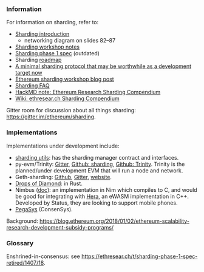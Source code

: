 ### Information

For information on sharding, refer to:
- [Sharding introduction](https://docs.google.com/presentation/d/1mdmmgQlRFUvznq1jdmRwkwEyQB0YON5yAg4ArxtanE4/edit?usp=sharing)
   * networking diagram on slides 82–87
- [Sharding workshop notes](https://hackmd.io/s/HJ_BbgCFz#%E2%9F%A0-General-Introduction)
- [Sharding phase 1 spec](https://ethresear.ch/t/sharding-phase-1-spec/1407) (outdated)
- Sharding [roadmap](https://ethresear.ch/t/sharding-phase-1-spec-retired/1407/67?u=jamesray1)
- [A minimal sharding protocol that may be worthwhile as a development target now](https://ethresear.ch/t/a-minimal-sharding-protocol-that-may-be-worthwhile-as-a-development-target-now/1650) 
- [Ethereum sharding workshop blog post](https://medium.com/@icebearhww/ethereum-sharding-workshop-in-taipei-a44c0db8b8d9)
- [Sharding FAQ](https://github.com/ethereum/wiki/wiki/Sharding-FAQ)
- [HackMD note: Ethereum Research Sharding Compendium](http://notes.ethereum.org/s/BJc_eGVFM)
- [Wiki: ethresear.ch Sharding Compendium](https://github.com/ethereum/wiki/wiki/Wiki:-ethresear.ch-Sharding-Compendium)

Gitter room for discussion about all things sharding: https://gitter.im/ethereum/sharding.

### Implementations
Implementations under development include:
- [sharding utils](https://github.com/ethereum/sharding): has the sharding manager contract and interfaces.
- py-evm/Trinity: [Gitter](https://gitter.im/ethereum/py-evm), [Github: sharding](https://github.com/ethereum/py-evm/tree/sharding), [Github: Trinity](https://github.com/ethereum/py-evm/tree/trinity). Trinity is the planned/under development EVM that will run a node and network.
- Geth-sharding: [Github](https://github.com/prysmaticlabs/geth-sharding), [Gitter](https://gitter.im/prysmaticlabs/geth-sharding), [website](https://prysmaticlabs.com/).
- [Drops of Diamond](https://github.com/Drops-of-Diamond/diamond_drops): in Rust.
- Nimbus ([doc](https://docs.google.com/document/d/14u65XVNLOd83cq3t7wNC9UPweZ6kPWvmXwRTWWn0diQ/edit#)): an implementation in Nim which compiles to C, and would be good for integrating with [Hera](https://github.com/ewasm/hera), an eWASM implementation in C++. Developed by Status, they are looking to support mobile phones.
- [PegaSys](https://twitter.com/PegasysEng) (ConsenSys).

Background: https://blog.ethereum.org/2018/01/02/ethereum-scalability-research-development-subsidy-programs/

### Glossary

Enshrined-in-consensus: see https://ethresear.ch/t/sharding-phase-1-spec-retired/1407/18.